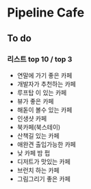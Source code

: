 # Pipeline Cafe

## To do

### 리스트 top 10 / top 3
- 연말에 가기 좋은 카페
- 개발자가 추천하는 카페
- 루프탑 이 있는 카페
- 뷰가 좋은 카페
- 해돋이 볼수 있는 카페
- 인생샷 카페
- 북카페(북스테이)
- 산책길 있는 카페
- 애완견 출입가능한 카페
- 낮 카페 밤 펍
- 디저트가 맛있는 카페
- 브런치 하는 카페
- 그림그리기 좋은 카페